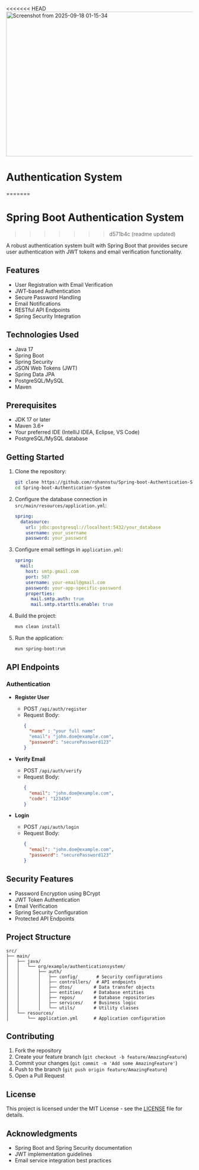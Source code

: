 <<<<<<< HEAD
<img width="839" height="391" alt="Screenshot from 2025-09-18 01-15-34" src="https://github.com/user-attachments/assets/40934d32-23e1-4f74-9470-5cfef733d625" />

# Authentication System
=======
# Spring Boot Authentication System
>>>>>>> d571b4c (readme updated)

A robust authentication system built with Spring Boot that provides secure user authentication with JWT tokens and email verification functionality.

## Features

- User Registration with Email Verification
- JWT-based Authentication
- Secure Password Handling
- Email Notifications
- RESTful API Endpoints
- Spring Security Integration

## Technologies Used

- Java 17
- Spring Boot
- Spring Security
- JSON Web Tokens (JWT)
- Spring Data JPA
- PostgreSQL/MySQL
- Maven

## Prerequisites

- JDK 17 or later
- Maven 3.6+
- Your preferred IDE (IntelliJ IDEA, Eclipse, VS Code)
- PostgreSQL/MySQL database

## Getting Started

1. Clone the repository:
   ```bash
   git clone https://github.com/rohannstu/Spring-boot-Authentication-System.git
   cd Spring-boot-Authentication-System
   ```

2. Configure the database connection in `src/main/resources/application.yml`:
   ```yaml
   spring:
     datasource:
       url: jdbc:postgresql://localhost:5432/your_database
       username: your_username
       password: your_password
   ```

3. Configure email settings in `application.yml`:
   ```yaml
   spring:
     mail:
       host: smtp.gmail.com
       port: 587
       username: your-email@gmail.com
       password: your-app-specific-password
       properties:
         mail.smtp.auth: true
         mail.smtp.starttls.enable: true
   ```

4. Build the project:
   ```bash
   mvn clean install
   ```

5. Run the application:
   ```bash
   mvn spring-boot:run
   ```

## API Endpoints

### Authentication

- **Register User**
  - POST `/api/auth/register`
  - Request Body:
    ```json
    {
      "name" : "your full name"
      "email": "john.doe@example.com",
      "password": "securePassword123"
    }
    ```

- **Verify Email**
  - POST `/api/auth/verify`
  - Request Body:
    ```json
    {
      "email": "john.doe@example.com",
      "code": "123456"
    }
    ```

- **Login**
  - POST `/api/auth/login`
  - Request Body:
    ```json
    {
      "email": "john.doe@example.com",
      "password": "securePassword123"
    }
    ```

## Security Features

- Password Encryption using BCrypt
- JWT Token Authentication
- Email Verification
- Spring Security Configuration
- Protected API Endpoints

## Project Structure

```
src/
├── main/
│   ├── java/
│   │   └── org/example/authenticationsystem/
│   │       ├── auth/
│   │       │   ├── config/       # Security configurations
│   │       │   ├── controllers/  # API endpoints
│   │       │   ├── dtos/        # Data transfer objects
│   │       │   ├── entities/    # Database entities
│   │       │   ├── repos/       # Database repositories
│   │       │   ├── services/    # Business logic
│   │       │   └── utils/       # Utility classes
│   └── resources/
│       └── application.yml      # Application configuration
```

## Contributing

1. Fork the repository
2. Create your feature branch (`git checkout -b feature/AmazingFeature`)
3. Commit your changes (`git commit -m 'Add some AmazingFeature'`)
4. Push to the branch (`git push origin feature/AmazingFeature`)
5. Open a Pull Request

## License

This project is licensed under the MIT License - see the [LICENSE](LICENSE) file for details.

## Acknowledgments

- Spring Boot and Spring Security documentation
- JWT implementation guidelines
- Email service integration best practices
